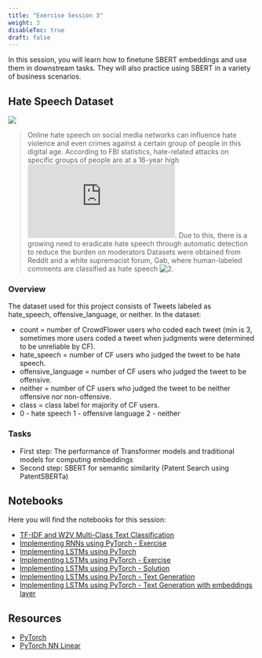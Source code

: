 ```yaml
---
title: "Exercise Session 3"
weight: 3
disableToc: true
draft: false
---
```


In this session, you will learn how to finetune SBERT embeddings and use them in downstream tasks. They will also practice using SBERT in a variety of business scenarios.


## Hate Speech Dataset

![](https://media.licdn.com/dms/image/C4D12AQGixW0ur9HJgg/article-cover_image-shrink_423_752/0/1520125944764?e=1681948800&v=beta&t=HGNUzbylZaCSKZBQy-ajyeUfL9oUAZv5plMLChAhfck)

> Online hate speech on social media networks can influence hate violence and even crimes against a certain group of people in this digital age. According to FBI statistics, hate-related attacks on specific groups of people are at a 16-year high ![1](https://www.nytimes.com/2019/11/12/us/hate-crimes-fbi-report.html). Due to this, there is a growing need to eradicate hate speech through automatic detection to reduce the burden on moderators Datasets were obtained from Reddit and a white supremacist forum, Gab, where human-labeled comments are classified as hate speech ![2](https://github.com/jing-qian/A-Benchmark-Dataset-for-Learning-to-Intervene-in-Online-Hate-Speech). 


### Overview

The dataset used for this project consists of Tweets labeled as hate_speech, offensive_language, or neither. In the dataset:

* count = number of CrowdFlower users who coded each tweet (min is 3, sometimes more users coded a tweet when judgments were determined to be unreliable by CF).
* hate_speech = number of CF users who judged the tweet to be hate speech.
* offensive_language = number of CF users who judged the tweet to be offensive.
* neither = number of CF users who judged the tweet to be neither offensive nor non-offensive.
* class = class label for majority of CF users.
* 0 - hate speech 1 - offensive language 2 - neither



### Tasks

* First step: The performance of Transformer models and traditional models for computing embeddings
* Second step: SBERT for semantic similarity (Patent Search using PatentSBERTa)


## Notebooks

Here you will find the notebooks for this session:

* [TF-IDF and W2V Multi-Class Text Classification](https://colab.research.google.com/github/aaubs/ds-master/blob/main/notebooks/M4_TFIDF_W2V_multiclass_text_classification.ipynb)
* [Implementing RNNs using PyTorch - Exercise](https://github.com/aaubs/ds-master/blob/main/notebooks/M3_RNN_Exercise_Seession_2.ipynb)
* [Implementing LSTMs using PyTorch](https://github.com/aaubs/ds-master/blob/main/notebooks/M3_LSTM_Tutorial.ipynb)
* [Implementing LSTMs using PyTorch - Exercise](https://github.com/aaubs/ds-master/blob/main/notebooks/M3_LSTM_Exercise_Seession_2.ipynb)
* [Implementing LSTMs using PyTorch - Solution](https://github.com/aaubs/ds-master/blob/main/notebooks/M3_LSTM_Exercise_Seession_2_Solution.ipynb)
* [Implementing LSTMs using PyTorch - Text Generation](https://github.com/aaubs/ds-master/blob/main/notebooks/M3_Character_Level_LSTM_PyTorch.ipynb)
* [Implementing LSTMs using PyTorch - Text Generation with embeddings layer]()

## Resources

* [PyTorch](https://pytorch.org/docs/stable/nn.html)
* [PyTorch NN Linear](https://www.sharetechnote.com/html/Python_PyTorch_nn_Linear_01.html)


